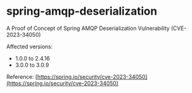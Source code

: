 # spring-amqp-deserialization

A Proof of Concept of Spring AMQP Deserialization Vulnerability (CVE-2023-34050)

Affected versions:
- 1.0.0 to 2.4.16
- 3.0.0 to 3.0.9

Reference: [https://spring.io/security/cve-2023-34050](https://spring.io/security/cve-2023-34050)